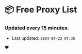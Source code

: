 # :package: Free Proxy List
### Updated every 15 minutes.

- Last updated: `2024-04-23 07:35`

:heart:
